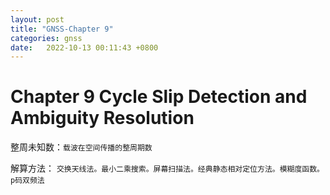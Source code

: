 ```yaml
---
layout: post
title: "GNSS-Chapter 9"
categories: gnss
date:   2022-10-13 00:11:43 +0800
---
```


# Chapter 9 Cycle Slip Detection and Ambiguity Resolution

整周未知数：`载波在空间传播的整周期数`

解算方法： `交换天线法。最小二乘搜索。屏幕扫描法。经典静态相对定位方法。模糊度函数。p码双频法`
